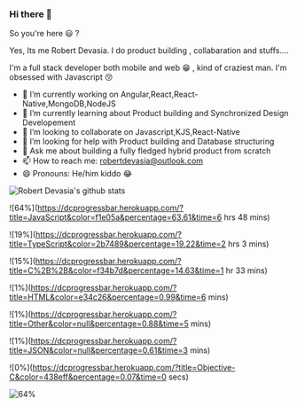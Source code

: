 ### Hi there 👋

So you're here 😃 ? 

Yes, Its me Robert Devasia. I do product building , collabaration and stuffs....

I'm a full stack developer both mobile and web 😁 , kind of craziest man.
I'm obsessed with Javascript 😚


- 🔭 I’m currently working on Angular,React,React-Native,MongoDB,NodeJS 
- 🌱 I’m currently learning about Product building and Synchronized Design Developement
- 👯 I’m looking to collaborate on Javascript,KJS,React-Native
- 🤔 I’m looking for help with Product building and Database structuring
- 💬 Ask me about building a fully fledged hybrid product from scratch
- 📫 How to reach me: robertdevasia@outlook.com
- 😄 Pronouns: He/him kiddo 😂

![Robert Devasia's github stats](https://github-readme-stats.vercel.app/api?username=docsploit&count_private=true&theme=gotham&showicons=true)


<!--Docsium::START-->
![64%](https://dcprogressbar.herokuapp.com/?title=JavaScript&color=f1e05a&percentage=63.61&time=6 hrs 48 mins)

![19%](https://dcprogressbar.herokuapp.com/?title=TypeScript&color=2b7489&percentage=19.22&time=2 hrs 3 mins)

![15%](https://dcprogressbar.herokuapp.com/?title=C%2B%2B&color=f34b7d&percentage=14.63&time=1 hr 33 mins)

![1%](https://dcprogressbar.herokuapp.com/?title=HTML&color=e34c26&percentage=0.99&time=6 mins)

![1%](https://dcprogressbar.herokuapp.com/?title=Other&color=null&percentage=0.88&time=5 mins)

![1%](https://dcprogressbar.herokuapp.com/?title=JSON&color=null&percentage=0.61&time=3 mins)

![0%](https://dcprogressbar.herokuapp.com/?title=Objective-C&color=438eff&percentage=0.07&time=0 secs)


<!--Docsium::END-->

![64%](https://dcprogressbar.herokuapp.com/?title=Objective-C&color=3f77c5&percentage=16)
